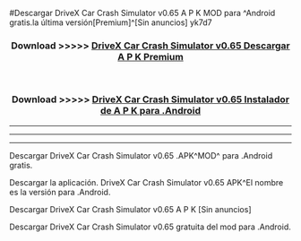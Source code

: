 #Descargar DriveX Car Crash Simulator v0.65 A P K MOD para ^Android gratis.la última versión[Premium]^[Sin anuncios] yk7d7



<div align="center">
<h3>Download >>>>> <a href="https://es-web.web.app/?es= ${title}">DriveX Car Crash Simulator v0.65 Descargar A P K Premium</a></h3><br>

<h3>Download >>>>> <a href="https://es-web.web.app/?es= ${title}">DriveX Car Crash Simulator v0.65 Instalador de A P K para .Android</a></h3>
</div>


----------------------------------------------------------

----------------------------------------------------------

----------------------------------------------------------

Descargar DriveX Car Crash Simulator v0.65 .APK^MOD^ para .Android gratis.

Descargar la aplicación. DriveX Car Crash Simulator v0.65 APK^El nombre es la versión para .Android.

Descargar DriveX Car Crash Simulator v0.65 A P K [Sin anuncios]

Descargar DriveX Car Crash Simulator v0.65 gratuita del mod para .Android.